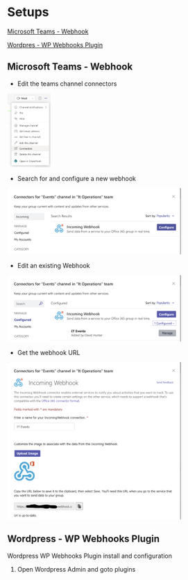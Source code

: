 # Setups

[Microsoft Teams - Webhook](#teams)

[Wordpres - WP Webhooks Plugin](#wordpress)


## <a name="teams">Microsoft Teams - Webhook</a>

* Edit the teams channel connectors

<img src="teams_connectors.png" alt="alt text" width="100"/>

* Search for and configure a new webhook

<img src="teams_webhook_add_new.png" alt="alt text" width="400"/>

* Edit an existing Webhook

<img src="teams_webhook_configure_existing.png" alt="alt text" width="400"/>

* Get the webhook URL

<img src="teams_webhook_setting.png" alt="alt text" width="400"/>




## <a name="wordpress">Wordpress - WP Webhooks Plugin</a>

Wordpress WP Webhooks Plugin install and configuration

1. Open Wordpress Admin and goto plugins
